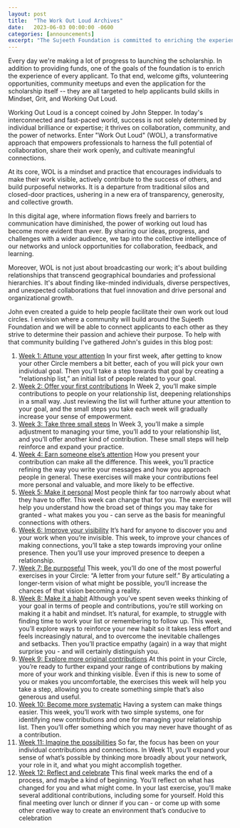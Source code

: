 ```yaml
---
layout: post
title:  "The Work Out Loud Archives"
date:   2023-06-03 00:00:00 -0600
categories: [announcements]
excerpt: "The Sujeeth Foundation is committed to enriching the experience of every scholarship applicant by focusing on mindset, grit, and working out loud. We aim to facilitate community building among the applicants. To support this vision, I have gathered John Stepper's WOL guides, which provide a structured approach for individuals to implement the WOL practice. These guides span a twelve-week period and cover various aspects of building relationships, making contributions, refining communication, improving visibility, articulating a vision, developing habits, and expanding one's network."
---
```

Every day we're making a lot of progress to launching the scholarship.  In addition to providing funds, one of the goals of the foundation is to enrich the experience of every applicant.  To that end, welcome gifts, volunteering opportunities, community meetups and even the application for the scholarship itself -- they are all targeted to help applicants build skills in Mindset, Grit, and Working Out Loud.  

Working Out Loud is a concept coined by John Stepper.  In today's interconnected and fast-paced world, success is not solely determined by individual brilliance or expertise; it thrives on collaboration, community, and the power of networks. Enter "Work Out Loud" (WOL), a transformative approach that empowers professionals to harness the full potential of collaboration, share their work openly, and cultivate meaningful connections.

At its core, WOL is a mindset and practice that encourages individuals to make their work visible, actively contribute to the success of others, and build purposeful networks. It is a departure from traditional silos and closed-door practices, ushering in a new era of transparency, generosity, and collective growth.

In this digital age, where information flows freely and barriers to communication have diminished, the power of working out loud has become more evident than ever. By sharing our ideas, progress, and challenges with a wider audience, we tap into the collective intelligence of our networks and unlock opportunities for collaboration, feedback, and learning.

Moreover, WOL is not just about broadcasting our work; it's about building relationships that transcend geographical boundaries and professional hierarchies. It's about finding like-minded individuals, diverse perspectives, and unexpected collaborations that fuel innovation and drive personal and organizational growth.

John even created a guide to help people facilitate their own work out loud circles.  I envision where a community will build around the Sujeeth Foundation and we will be able to connect applicants to each other as they strive to determine their passion and achieve their purpose.  To help with that community building I've gathered John's guides in this blog post:

1. [Week 1: Attune your attention](/wol/wol-circle-guides-v4.5-week-1.pdf) 
In your first week, after getting to know your other Circle members a bit better, each of you will pick your own individual goal. Then you’ll take 
a step towards that goal by creating a “relationship list,” an initial list of people related to your goal.
2. [Week 2: Offer your first contributions](/wol/wol-circle-guides-v4.5-week-2.pdf)
In Week 2, you’ll make simple contributions to people on your relationship list, deepening relationships in a small way. Just reviewing the list 
will further attune your attention to your goal, and the small steps you take each week will gradually increase your sense of empowerment.
3. [Week 3: Take three small steps](/wol/wol-circle-guides-v4.5-week-3.pdf)
In Week 3, you’ll make a simple adjustment to managing your time, you’ll add to your relationship list, and you’ll offer another kind of 
contribution. These small steps will help reinforce and expand your practice.
4. [Week 4: Earn someone else’s attention](/wol/wol-circle-guides-v4.5-week-4.pdf)
How you present your contribution can make all the difference. This week, you’ll practice refining the way you write your messages and how 
you approach people in general. These exercises will make your contributions feel more personal and valuable, and more likely to be 
effective.
5. [Week 5: Make it personal](/wol/wol-circle-guides-v4.5-week-5.pdf)
Most people think far too narrowly about what they have to offer. This week can change that for you. The exercises will help you understand 
how the broad set of things you may take for granted - what makes you you - can serve as the basis for meaningful connections with others.
6. [Week 6: Improve your visibility](/wol/wol-circle-guides-v4.5-week-6.pdf)
It’s hard for anyone to discover you and your work when you’re invisible. This week, to improve your chances of making connections, you’ll 
take a step towards improving your online presence. Then you’ll use your improved presence to deepen a relationship.
7. [Week 7: Be purposeful](/wol/wol-circle-guides-v4.5-week-7.pdf)
This week, you’ll do one of the most powerful exercises in your Circle: “A letter from your future self.” By articulating a longer-term vision of 
what might be possible, you‘ll increase the chances of that vision becoming a reality.
8. [Week 8: Make it a habit](/wol/wol-circle-guides-v4.5-week-8.pdf)
Although you’ve spent seven weeks thinking of your goal in terms of people and contributions, you’re still working on making it a habit and 
mindset. It’s natural, for example, to struggle with finding time to work your list or remembering to follow up. This week, you’ll explore ways 
to reinforce your new habit so it takes less effort and feels increasingly natural, and to overcome the inevitable challenges and setbacks. 
Then you’ll practice empathy (again) in a way that might surprise you - and will certainly distinguish you.
9. [Week 9: Explore more original contributions](/wol/wol-circle-guides-v4.5-week-9.pdf)
At this point in your Circle, you’re ready to further expand your range of contributions by making more of your work and thinking visible. Even 
if this is new to some of you or makes you uncomfortable, the exercises this week will help you take a step, allowing you to create something 
simple that’s also generous and useful.
10. [Week 10: Become more systematic](/wol/wol-circle-guides-v4.5-week-10.pdf)
Having a system can make things easier. This week, you’ll work with two simple systems, one for identifying new contributions and one for 
managing your relationship list. Then you’ll offer something which you may never have thought of as a contribution.
11. [Week 11: Imagine the possibilities](/wol/wol-circle-guides-v4.5-week-11.pdf)
So far, the focus has been on your individual contributions and connections. In Week 11, you’ll expand your sense of what’s possible by 
thinking more broadly about your network, your role in it, and what you might accomplish together.
12. [Week 12: Reflect and celebrate](/wol/wol-circle-guides-v4.5-week-12.pdf)
This final week marks the end of a process, and maybe a kind of beginning. You’ll reflect on what has changed for you and what might 
come. In your last exercise, you’ll make several additional contributions, including some for yourself. Hold this final meeting over lunch or 
dinner if you can - or come up with some other creative way to create an environment that’s conducive to celebration